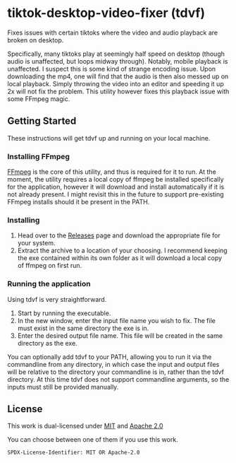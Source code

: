 # tiktok-desktop-video-fixer (tdvf)
Fixes issues with certain tiktoks where the video and audio playback are broken on desktop.

Specifically, many tiktoks play at seemingly half speed on desktop (though audio is unaffected, but loops midway through). Notably, mobile playback is unaffected. I suspect this is some kind of strange encoding issue. Upon downloading the mp4, one will find that the audio is then also messed up on local playback. Simply throwing the video into an editor and speeding it up 2x will not fix the problem. This utility however fixes this playback issue with some FFmpeg magic.
## Getting Started
These instructions will get tdvf up and running on your local machine.
### Installing FFmpeg
[FFmpeg](http://ffmpeg.org) is the core of this utility, and thus is required for it to run. At the moment, the utility requires a local copy of ffmpeg be installed specifically for the application, however it will download and install automatically if it is not already present. I might revisit this in the future to support pre-existing FFmpeg installs should it be present in the PATH.
### Installing
1. Head over to the [Releases](https://github.com/beewyka819/tiktok-desktop-video-fixer/releases) page and download the appropriate file for your system.
2. Extract the archive to a location of your choosing. I recommend keeping the exe contained within its own folder as it will download a local copy of ffmpeg on first run.
### Running the application
Using tdvf is very straightforward.
1. Start by running the executable.
2. In the new window, enter the input file name you wish to fix. The file must exist in the same directory the exe is in.
3. Enter the desired output file name. This file will be created in the same directory as the exe.

You can optionally add tdvf to your PATH, allowing you to run it via the commandline from any directory, in which case the input and output files will be relative to the directory your commandline is in, rather than the tdvf directory. At this time tdvf does not support commandline arguments, so the inputs must still be provided manually.

## License
This work is dual-licensed under [MIT](https://mit-license.org/) and [Apache 2.0](https://www.apache.org/licenses/LICENSE-2.0.html)

You can choose between one of them if you use this work.

`SPDX-License-Identifier: MIT OR Apache-2.0`
